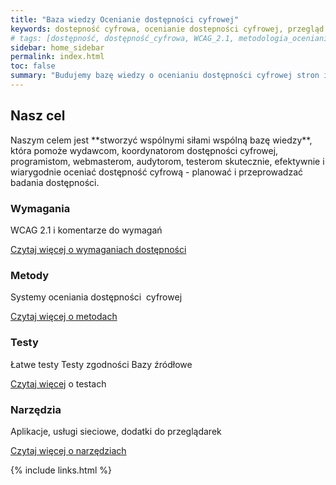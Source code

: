 ```yaml
---
title: "Baza wiedzy Ocenianie dostępności cyfrowej"
keywords: dostepność cyfrowa, ocenianie dostepności cyfrowej, przegląd dostępności cyfrowej, testowanie dostępności cyfrowej, metodologia oceniania dostepności cyfrowej, WCAG 2.1, WCAG
# tags: [dostępność, dostępność_cyfrowa, WCAG_2.1, metodologia_oceniania_dostępności ]
sidebar: home_sidebar
permalink: index.html
toc: false
summary: "Budujemy bazę wiedzy o ocenianiu dostępności cyfrowej stron internetowych i aplikacji mobilnych, aby pomóc wydawcom, koordynatorom dostępności cyfrowej, programistom, webmasterom, audytorom, testerom. "
---
```



<div class="row">
        <div class="col-lg-12">
            <h2 class="page-header">Nasz cel</h2>
            <p>Naszym celem jest <span markdown="span">**stworzyć wspólnymi siłami wspólną bazę wiedzy**</span>, która pomoże wydawcom, koordynatorom dostępności cyfrowej, programistom, webmasterom, audytorom, testerom skutecznie, efektywnie i wiarygodnie oceniać dostępność cyfrową - planować i&nbsp;przeprowadzać badania dostępności.</p>
        </div>
        <div class="col-md-3 col-sm-6">
            <div class="panel panel-default text-center">
                <div class="panel-heading">
                    <span class="fa-stack fa-5x" aria-hidden="true">
                          <i class="fas fa-circle fa-stack-2x text-primary"></i>
                          <i class="fas fa-lightbulb fa-stack-1x fa-inverse"></i>
                    </span>
                </div>
                <div class="panel-body">
                    <h3>Wymagania</h3>
                    <p>WCAG 2.1 i&nbsp;komentarze do&nbsp;wymagań</p>
                    <a href="glosy-wprowadzenie" class="btn btn-primary">Czytaj więcej <span class="sr-only">o wymaganiach dostępności</span></a>
                </div>
            </div>
        </div>
        <div class="col-md-3 col-sm-6">
            <div class="panel panel-default text-center">
                <div class="panel-heading">
                    <span class="fa-stack fa-5x" aria-hidden="true">
                          <i class="fas fa-circle fa-stack-2x text-primary"></i>
                          <i class="fas fa-cogs fa-stack-1x fa-inverse"></i>
                    </span>
                </div>
                <div class="panel-body">
                    <h3>Metody</h3>
                    <p>Systemy oceniania dostępności &nbsp;cyfrowej&nbsp;</p>
                    <a href="met-wprowadzenie" class="btn btn-primary">Czytaj więcej <span class="sr-only">o metodach</span></a>
                </div>
            </div>
        </div>
        <div class="col-md-3 col-sm-6">
            <div class="panel panel-default text-center">
                <div class="panel-heading">
                    <span class="fa-stack fa-5x" aria-hidden="true">
                          <i class="fas fa-circle fa-stack-2x text-primary"></i>
                          <i class="fas fa-search fa-stack-1x fa-inverse"></i>
                    </span>
                </div>
                <div class="panel-body">
                    <h3>Testy</h3>
                    <p>Łatwe testy Testy&nbsp;zgodności Bazy&nbsp;źródłowe</p>
                    <a href="testy-przeglad" class="btn btn-primary">Czytaj więcej</a> <span class="sr-only">o testach</span>
                </div>
            </div>
        </div>
        <div class="col-md-3 col-sm-6">
            <div class="panel panel-default text-center">
                <div class="panel-heading">
                    <span class="fa-stack fa-5x" aria-hidden="true">
                          <i class="fas fa-circle fa-stack-2x text-primary"></i>
                          <i class="fas fa-tools fa-stack-1x fa-inverse"></i>
                    </span>
                </div>
                <div class="panel-body">
                    <h3>Narzędzia</h3>
                    <p>Aplikacje, usługi sieciowe, dodatki do&nbsp;przeglądarek</p>
                    <a href="nod-wprowadzenie" class="btn btn-primary">Czytaj więcej <span class="sr-only">o narzędziach</span></a>
                </div>
            </div>
        </div>
    </div>



{% include links.html %}

